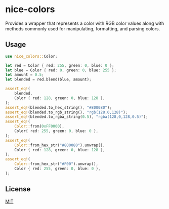 # nice-colors

Provides a wrapper that represents a color with RGB color values along with methods commonly 
used for manipulating, formatting, and parsing colors.

## Usage

```rust
use nice_colors::Color;

let red = Color { red: 255, green: 0, blue: 0 };
let blue = Color { red: 0, green: 0, blue: 255 };
let amount = 0.5;
let blended = red.blend(blue, amount);

assert_eq!(
    blended,
    Color { red: 128, green: 0, blue: 128 },
);
assert_eq!(blended.to_hex_string(), "#800080");
assert_eq!(blended.to_rgb_string(), "rgb(128,0,128)");
assert_eq!(blended.to_rgba_string(0.5), "rgba(128,0,128,0.5)");
assert_eq!(
    Color::from(0xFF0000),
    Color{ red: 255, green: 0, blue: 0 },
);
assert_eq!(
    Color::from_hex_str("#800080").unwrap(),
    Color { red: 128, green: 0, blue: 128 },
);
assert_eq!(
    Color::from_hex_str("#F00").unwrap(),
    Color { red: 255, green: 0, blue: 0 },
);
```

## License

[MIT](https://github.com/juliarose/nice-colors/blob/master/LICENSE)